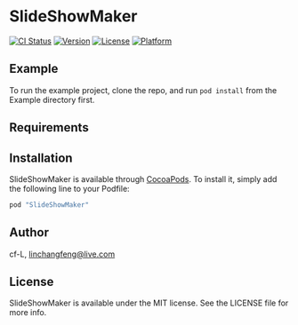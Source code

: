 # SlideShowMaker

[![CI Status](http://img.shields.io/travis/cf-L/SlideShowMaker.svg?style=flat)](https://travis-ci.org/cf-L/SlideShowMaker)
[![Version](https://img.shields.io/cocoapods/v/SlideShowMaker.svg?style=flat)](http://cocoapods.org/pods/SlideShowMaker)
[![License](https://img.shields.io/cocoapods/l/SlideShowMaker.svg?style=flat)](http://cocoapods.org/pods/SlideShowMaker)
[![Platform](https://img.shields.io/cocoapods/p/SlideShowMaker.svg?style=flat)](http://cocoapods.org/pods/SlideShowMaker)

## Example

To run the example project, clone the repo, and run `pod install` from the Example directory first.

## Requirements

## Installation

SlideShowMaker is available through [CocoaPods](http://cocoapods.org). To install
it, simply add the following line to your Podfile:

```ruby
pod "SlideShowMaker"
```

## Author

cf-L, linchangfeng@live.com

## License

SlideShowMaker is available under the MIT license. See the LICENSE file for more info.
